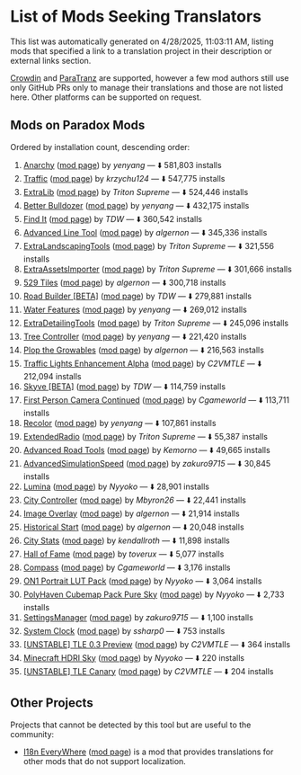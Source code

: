# List of Mods Seeking Translators

This list was automatically generated on 4/28/2025, 11:03:11 AM, listing mods that specified a link to a
translation project in their description or external links section.

[Crowdin](https://crowdin.com) and [ParaTranz](https://paratranz.cn) are supported, however a few
mod authors still use only GitHub PRs only to manage their translations and those are not listed
here. Other platforms can be supported on request.

## Mods on Paradox Mods

Ordered by installation count, descending order:

1. [Anarchy](https://crowdin.com/project/csl2-mod-anarchy) ([mod page](https://mods.paradoxplaza.com/mods/74604/Windows)) by *yenyang* — ⬇️ 581,803 installs
2. [Traffic](https://crowdin.com/project/traffic-cs2) ([mod page](https://mods.paradoxplaza.com/mods/80095/Windows)) by *krzychu124* — ⬇️ 547,775 installs
3. [ExtraLib](https://crowdin.com/project/extralib) ([mod page](https://mods.paradoxplaza.com/mods/75724/Windows)) by *Triton Supreme* — ⬇️ 524,446 installs
4. [Better Bulldozer](https://crowdin.com/project/cs2-mods-better-bulldozer) ([mod page](https://mods.paradoxplaza.com/mods/75250/Windows)) by *yenyang* — ⬇️ 432,175 installs
5. [Find It](https://crowdin.com/project/find-it-csii) ([mod page](https://mods.paradoxplaza.com/mods/77240/Windows)) by *TDW* — ⬇️ 360,542 installs
6. [Advanced Line Tool](https://crowdin.com/project/line-tool-cs2) ([mod page](https://mods.paradoxplaza.com/mods/75816/Windows)) by *algernon* — ⬇️ 345,336 installs
7. [ExtraLandscapingTools](https://crowdin.com/project/extralandscapingtools) ([mod page](https://mods.paradoxplaza.com/mods/75728/Windows)) by *Triton Supreme* — ⬇️ 321,556 installs
8. [ExtraAssetsImporter](https://crowdin.com/project/extraassetsimporter) ([mod page](https://mods.paradoxplaza.com/mods/80529/Windows)) by *Triton Supreme* — ⬇️ 301,666 installs
9. [529 Tiles](https://crowdin.com/project/592-tiles) ([mod page](https://mods.paradoxplaza.com/mods/74328/Windows)) by *algernon* — ⬇️ 300,718 installs
10. [Road Builder [BETA]](https://crowdin.com/project/road-builder-cs-ii) ([mod page](https://mods.paradoxplaza.com/mods/87190/Windows)) by *TDW* — ⬇️ 279,881 installs
11. [Water Features](https://crowdin.com/project/csl2-mod-tree-controller) ([mod page](https://mods.paradoxplaza.com/mods/75613/Windows)) by *yenyang* — ⬇️ 269,012 installs
12. [ExtraDetailingTools](https://crowdin.com/project/extradetailingtools) ([mod page](https://mods.paradoxplaza.com/mods/80528/Windows)) by *Triton Supreme* — ⬇️ 245,096 installs
13. [Tree Controller](https://crowdin.com/project/csl2-mod-water-features) ([mod page](https://mods.paradoxplaza.com/mods/75993/Windows)) by *yenyang* — ⬇️ 221,420 installs
14. [Plop the Growables](https://crowdin.com/project/plop-the-growables) ([mod page](https://mods.paradoxplaza.com/mods/75826/Windows)) by *algernon* — ⬇️ 216,563 installs
15. [Traffic Lights Enhancement Alpha](https://crowdin.com/project/Cities2-TrafficLightsEnhancement) ([mod page](https://mods.paradoxplaza.com/mods/78960/Windows)) by *C2VMTLE* — ⬇️ 212,094 installs
16. [Skyve [BETA]](https://crowdin.com/project/load-order-mod-2) ([mod page](https://mods.paradoxplaza.com/mods/75804/Windows)) by *TDW* — ⬇️ 114,759 installs
17. [First Person Camera Continued](https://crowdin.com/project/cs2-first-person-camera-continued) ([mod page](https://mods.paradoxplaza.com/mods/79237/Windows)) by *Cgameworld* — ⬇️ 113,711 installs
18. [Recolor](https://crowdin.com/project/csl2-mod-recolor) ([mod page](https://mods.paradoxplaza.com/mods/84638/Windows)) by *yenyang* — ⬇️ 107,861 installs
19. [ExtendedRadio](https://crowdin.com/project/extendedradio) ([mod page](https://mods.paradoxplaza.com/mods/75862/Windows)) by *Triton Supreme* — ⬇️ 55,387 installs
20. [Advanced Road Tools](https://crowdin.com/project/advancedroadtools) ([mod page](https://mods.paradoxplaza.com/mods/102147/Windows)) by *Kemorno* — ⬇️ 49,665 installs
21. [AdvancedSimulationSpeed](https://crowdin.com/project/cs2-advancedsimulationspeed) ([mod page](https://mods.paradoxplaza.com/mods/79794/Windows)) by *zakuro9715* — ⬇️ 30,845 installs
22. [Lumina](https://crowdin.com/project/lumina) ([mod page](https://mods.paradoxplaza.com/mods/94394/Windows)) by *Nyyoko* — ⬇️ 28,901 installs
23. [City Controller](https://crowdin.com/project/city-controller) ([mod page](https://mods.paradoxplaza.com/mods/89495/Windows)) by *Mbyron26* — ⬇️ 22,441 installs
24. [Image Overlay](https://crowdin.com/project/image-overlay) ([mod page](https://mods.paradoxplaza.com/mods/74539/Windows)) by *algernon* — ⬇️ 21,914 installs
25. [Historical Start](https://crowdin.com/project/historical-start-cs2) ([mod page](https://mods.paradoxplaza.com/mods/74535/Windows)) by *algernon* — ⬇️ 20,048 installs
26. [City Stats](https://crowdin.com/project/cs2-city-stats) ([mod page](https://mods.paradoxplaza.com/mods/85284/Windows)) by *kendallroth* — ⬇️ 11,898 installs
27. [Hall of Fame](https://crowdin.com/project/halloffame-cs2) ([mod page](https://mods.paradoxplaza.com/mods/90641/Windows)) by *toverux* — ⬇️ 5,077 installs
28. [Compass](https://crowdin.com/project/cs2-compass-mod) ([mod page](https://mods.paradoxplaza.com/mods/86260/Windows)) by *Cgameworld* — ⬇️ 3,176 installs
29. [ON1 Portrait LUT Pack](https://crowdin.com/project/lumina) ([mod page](https://mods.paradoxplaza.com/mods/88524/Windows)) by *Nyyoko* — ⬇️ 3,064 installs
30. [PolyHaven Cubemap Pack Pure Sky](https://crowdin.com/project/lumina) ([mod page](https://mods.paradoxplaza.com/mods/88863/Windows)) by *Nyyoko* — ⬇️ 2,733 installs
31. [SettingsManager](https://crowdin.com/project/cs2-settingsmanager) ([mod page](https://mods.paradoxplaza.com/mods/81578/Windows)) by *zakuro9715* — ⬇️ 1,100 installs
32. [System Clock](https://crowdin.com/project/cites-skyline2-system-clock-mod) ([mod page](https://mods.paradoxplaza.com/mods/107257/Windows)) by *ssharp0* — ⬇️ 753 installs
33. [[UNSTABLE] TLE 0.3 Preview](https://crowdin.com/project/Cities2-TrafficLightsEnhancement) ([mod page](https://mods.paradoxplaza.com/mods/89804/Windows)) by *C2VMTLE* — ⬇️ 364 installs
34. [Minecraft HDRI Sky](https://crowdin.com/project/lumina) ([mod page](https://mods.paradoxplaza.com/mods/89556/Windows)) by *Nyyoko* — ⬇️ 220 installs
35. [[UNSTABLE] TLE Canary](https://crowdin.com/project/Cities2-TrafficLightsEnhancement) ([mod page](https://mods.paradoxplaza.com/mods/79732/Windows)) by *C2VMTLE* — ⬇️ 204 installs

## Other Projects

Projects that cannot be detected by this tool but are useful to the community:

- [I18n EveryWhere](https://mods.paradoxplaza.com/mods/75426/Windows)
  ([mod page](https://mods.paradoxplaza.com/mods/75426/Windows))
  is a mod that provides translations for other mods that do not support localization.

